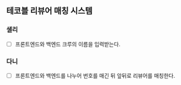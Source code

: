 ## 테코블 리뷰어 매칭 시스템

### 샐리
- [ ] 프론트엔드와 백엔드 크루의 이름을 입력받는다.

### 다니
- [ ] 프론트엔드와 백엔드를 나누어 번호를 매긴 뒤 앞뒤로 리뷰어를 매칭한다.
